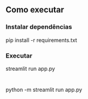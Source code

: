 ## Como executar

### Instalar dependências
pip install -r requirements.txt

### Executar
streamlit run app.py
#
python -m streamlit run app.py

